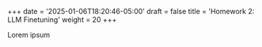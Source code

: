 +++
date = '2025-01-06T18:20:46-05:00'
draft = false
title = 'Homework 2: LLM Finetuning'
weight = 20
+++

Lorem ipsum